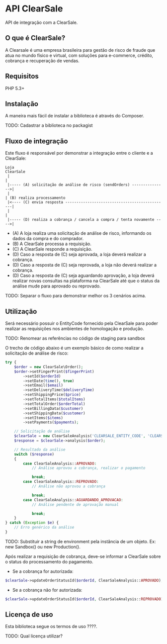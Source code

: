 # API ClearSale

API de integração com a ClearSale.

## O que é ClearSale?

A Clearsale é uma empresa brasileira para gestão de risco de fraude que atua no mundo físico e virtual, com soluções
para e-commerce, crédito, cobrança e recuperação de vendas.

## Requisitos

PHP 5.3+

## Instalação

A maneira mais fácil de instalar a biblioteca é através do Composer.

TODO: Cadastrar a biblioteca no packagist

## Fluxo de integração
Este fluxo é responsável por demonstrar a integração entre o cliente e a ClearSale:

    Loja                                                                 ClearSale
     |                                                                       |
     |----- (A) solicitação de análise de risco (sendOrders) --------------->|
     |                                                                       | (B) realiza processamento
     |<---- (C) envia resposta ----------------------------------------------|
     |                                                                       |
     |----- (D) realiza a cobrança / cancela a compra / tenta novamente ---->|

* (A) A loja realiza uma solicitação de análise de risco, informando os dados da compra e do comprador.
* (B) A ClearSale processa a requisição.
* (C) A ClearSale responde a requisição.
* (D) Caso a resposta de (C) seja aprovada, a loja deverá realizar a cobrança.
* (D) Caso a resposta de (C) seja reprovada, a loja não deverá realizar a cobrança.
* (D) Caso a resposta de (C) seja aguardando aprovação, a loja deverá realizar novas consultas na plataforma na
ClearSale até que o status da análise mude para aprovado ou reprovado.

TODO: Separar o fluxo para demonstrar melhor os 3 cenários acima.

## Utilização

Será necessário possuir o EntityCode fornecido pela ClearSale para poder realizar as requisições nos ambientes de
homologação e produção.

TODO: Renomear as referências no código de staging para sandbox

O trecho de código abaixo é um exemplo básico de como realizar a solicitação de análise de risco:

```PHP
try {
    $order = new ClearSale\Order();
    $order->setFingerPrint($fingerPrint)
        ->setId($orderId)
        ->setDate(time(), true)
        ->setEmail($email)
        ->setDeliveryTime($deliveryTime)
        ->setShippingPrice($price)
        ->setTotalItems($totalItems)
        ->setTotalOrder($orderTotal)
        ->setBillingData($customer)
        ->setShippingData($customer)
        ->setItems($items)
        ->setPayments($payments);

    // Solicitação de análise
    $clearSale = new ClearSaleAnalysis('CLEARSALE_ENTITY_CODE', 'CLEARSALE_ENVIRONMENT');
    $response = $clearSale->analysis($order);

    // Resultado da análise
    switch ($response)
    {
        case ClearSaleAnalysis::APROVADO:
            // Análise aprovou a cobrança, realizar o pagamento

            break;
        case ClearSaleAnalysis::REPROVADO:
            // Análise não aprovou a cobrança

            break;
        case ClearSaleAnalysis::AGUARDANDO_APROVACAO:
            // Análise pendente de aprovação manual

            break;
    }
} catch (Exception $e) {
    // Erro genérico da análise
}
```

TODO: Substituir a string de environment pela instância de um objeto. Ex: new Sandbox() ou new Production().

Após realizar a requisição de cobrança, deve-se informar a ClearSale sobre o status do processamento do pagamento.

* Se a cobrança for autorizada:

```PHP
$clearSale->updateOrderStatusId($orderId, ClearSaleAnalysis::APROVADO);
```

* Se a cobrança não for autorizada:

```PHP
$clearSale->updateOrderStatusId($orderId, ClearSaleAnalysis::REPROVADO);
```

## Licença de uso

Esta biblioteca segue os termos de uso ????.

TODO: Qual licença utilizar?